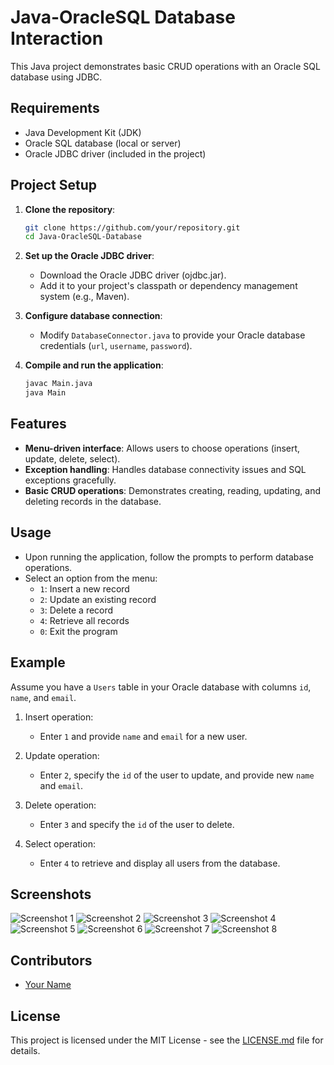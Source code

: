 
# Java-OracleSQL Database Interaction

This Java project demonstrates basic CRUD operations with an Oracle SQL database using JDBC.

## Requirements

- Java Development Kit (JDK)
- Oracle SQL database (local or server)
- Oracle JDBC driver (included in the project)

## Project Setup

1. **Clone the repository**:
   ```bash
   git clone https://github.com/your/repository.git
   cd Java-OracleSQL-Database
   ```

2. **Set up the Oracle JDBC driver**:
   - Download the Oracle JDBC driver (ojdbc.jar).
   - Add it to your project's classpath or dependency management system (e.g., Maven).

3. **Configure database connection**:
   - Modify `DatabaseConnector.java` to provide your Oracle database credentials (`url`, `username`, `password`).

4. **Compile and run the application**:
   ```bash
   javac Main.java
   java Main
   ```

## Features

- **Menu-driven interface**: Allows users to choose operations (insert, update, delete, select).
- **Exception handling**: Handles database connectivity issues and SQL exceptions gracefully.
- **Basic CRUD operations**: Demonstrates creating, reading, updating, and deleting records in the database.

## Usage

- Upon running the application, follow the prompts to perform database operations.
- Select an option from the menu:
  - `1`: Insert a new record
  - `2`: Update an existing record
  - `3`: Delete a record
  - `4`: Retrieve all records
  - `0`: Exit the program

## Example

Assume you have a `Users` table in your Oracle database with columns `id`, `name`, and `email`.

1. Insert operation:
   - Enter `1` and provide `name` and `email` for a new user.
   
2. Update operation:
   - Enter `2`, specify the `id` of the user to update, and provide new `name` and `email`.
   
3. Delete operation:
   - Enter `3` and specify the `id` of the user to delete.
   
4. Select operation:
   - Enter `4` to retrieve and display all users from the database.

## Screenshots

![Screenshot 1](UI_Screenshots/1.png)
![Screenshot 2](UI_Screenshots/2.png)
![Screenshot 3](UI_Screenshots/3.png)
![Screenshot 4](UI_Screenshots/4.png)
![Screenshot 5](UI_Screenshots/5.png)
![Screenshot 6](UI_Screenshots/6.png)
![Screenshot 7](UI_Screenshots/7.png)
![Screenshot 8](UI_Screenshots/8.png)



## Contributors

- [Your Name](https://github.com/kumarvijay07)

## License

This project is licensed under the MIT License - see the [LICENSE.md](LICENSE.md) file for details.

